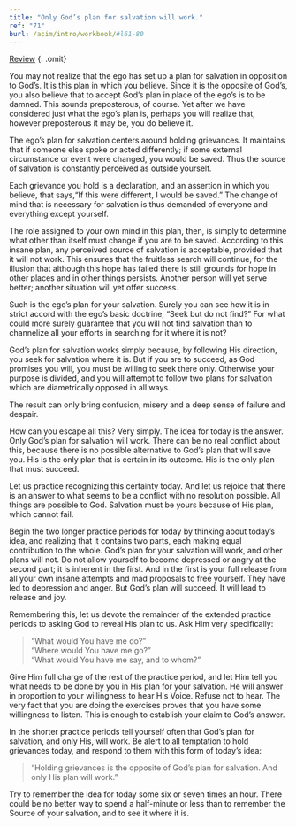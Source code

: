 ```yaml
---
title: "Only God’s plan for salvation will work."
ref: "71"
burl: /acim/intro/workbook/#l61-80
---
```


<a class="hide-review" href="/workbook/l086/#l071">Review</a>
{: .omit}

You may not realize that the ego has set up a plan for salvation in
opposition to God’s. It is this plan in which you believe. Since it is
the opposite of God’s, you also believe that to accept God’s plan in
place of the ego’s is to be damned. This sounds preposterous, of course.
Yet after we have considered just what the ego’s plan is, perhaps you
will realize that, however preposterous it may be, you do believe it.

The ego’s plan for salvation centers around holding grievances. It
maintains that if someone else spoke or acted differently; if some
external circumstance or event were changed, you would be saved. Thus
the source of salvation is constantly perceived as outside yourself.

Each grievance you hold is a declaration, and an assertion in which you
believe, that says,“If this were different, I would be saved.” The
change of mind that is necessary for salvation is thus demanded of
everyone and everything except yourself.

The role assigned to your own mind in this plan, then, is simply to
determine what other than itself must change if you are to be saved.
According to this insane plan, any perceived source of salvation is
acceptable, provided that it will not work. This ensures that the
fruitless search will continue, for the illusion that although this hope
has failed there is still grounds for hope in other places and in other
things persists. Another person will yet serve better; another situation
will yet offer success.

Such is the ego’s plan for your salvation. Surely you can see how it is
in strict accord with the ego’s basic doctrine, “Seek but do not find?”
For what could more surely guarantee that you will not find salvation
than to channelize all your efforts in searching for it where it is not?

God’s plan for salvation works simply because, by following His
direction, you seek for salvation where it is. But if you are to
succeed, as God promises you will, you must be willing to seek there
only. Otherwise your purpose is divided, and you will attempt to follow
two plans for salvation which are diametrically opposed in all ways.

The result can only bring confusion, misery and a deep sense of failure
and despair.

How can you escape all this? Very simply. The idea for today is the
answer. Only God’s plan for salvation will work. There can be no real
conflict about this, because there is no possible alternative to God’s
plan that will save you. His is the only plan that is certain in its
outcome. His is the only plan that must succeed.

Let us practice recognizing this certainty today. And let us rejoice
that there is an answer to what seems to be a conflict with no
resolution possible. All things are possible to God. Salvation must be
yours because of His plan, which cannot fail.

Begin the two longer practice periods for today by thinking about
today’s idea, and realizing that it contains two parts, each making
equal contribution to the whole. God’s plan for your salvation will
work, and other plans will not. Do not allow yourself to become
depressed or angry at the second part; it is inherent in the first. And
in the first is your full release from all your own insane attempts and
mad proposals to free yourself. They have led to depression and anger.
But God’s plan will succeed. It will lead to release and joy.

Remembering this, let us devote the remainder of the extended practice
periods to asking God to reveal His plan to us. Ask Him very
specifically:

> “What would You have me do?”<br/>
> “Where would You have me go?”<br/>
> “What would You have me say, and to whom?”

Give Him full charge of the rest of the practice period, and let Him
tell you what needs to be done by you in His plan for your salvation. He
will answer in proportion to your willingness to hear His Voice. Refuse
not to hear. The very fact that you are doing the exercises proves that
you have some willingness to listen. This is enough to establish your
claim to God’s answer.

In the shorter practice periods tell yourself often that God’s plan for
salvation, and only His, will work. Be alert to all temptation to hold
grievances today, and respond to them with this form of today’s idea:

> “Holding grievances is the opposite of God’s plan for salvation.
> And only His plan will work.”

Try to remember the idea for today some six or seven times an hour.
There could be no better way to spend a half-minute or less than to
remember the Source of your salvation, and to see it where it is.

